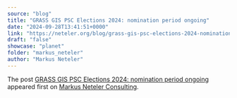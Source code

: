 ```yaml
---
source: "blog"
title: "GRASS GIS PSC Elections 2024: nomination period ongoing"
date: "2024-09-28T13:41:51+0000"
link: "https://neteler.org/blog/grass-gis-psc-elections-2024-nomination-period-ongoing/"
draft: "false"
showcase: "planet"
folder: "markus_neteler"
author: "Markus Neteler"
---
```


<p>The post <a href="https://neteler.org/blog/grass-gis-psc-elections-2024-nomination-period-ongoing/">GRASS GIS PSC Elections 2024: nomination period ongoing</a> appeared first on <a href="https://neteler.org">Markus Neteler Consulting</a>.</p>
